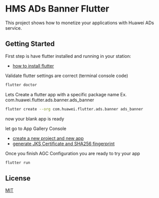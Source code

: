 # HMS ADs Banner Flutter

This project shows how to monetize your applications with Huawei ADs service.

## Getting Started

First step is have flutter installed and running in your station:

- [how to install flutter](https://flutter.dev/docs/get-started/install)

Validate flutter settings are correct (terminal console code)
```bash
flutter doctor
```
Lets Create a flutter app with a specific package name
Ex. com.huawei.flutter.ads.banner.ads_banner
```bash
flutter create --org com.huawei.flutter.ads.banner ads_banner
```
now your blank app is ready

let go to App Gallery Console
- [create a new project and new app](https://developer.huawei.com/consumer/en/doc/development/HMS-Plugin-Guides/config-Conagc-0000001050310544)
- [generate JKS Certificate and SHA256 fingerprint](https://developer.huawei.com/consumer/en/doc/development/HMS-Plugin-Guides/config-agc-0000001050310544#EN-US_TOPIC_0000001050310544__section9738124621517)

Once you finish AGC Configuration you are ready to try your app
```bash
flutter run
```



## License
[MIT](https://choosealicense.com/licenses/mit/)